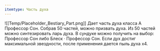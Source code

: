 ```yaml
---
itemtype: Часть духа
---
```

![[Temp/Placeholder_Bestiary_Part.png]]
Дает часть духа класса А Профессор Сон. Собрав 50 частей, можно призвать духа. Из 50 частей можно синтезировать ларь духа. В сундуке можно получить на выбор: Профессор Сон либо Блеск · Профессор Сон. Если дух достиг максимальной звездности, после применения дается пыль духа х4.
